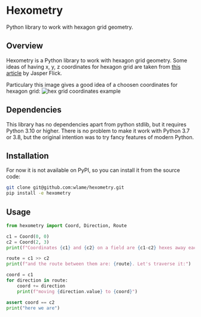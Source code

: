 # Hexometry
Python library to work with hexagon grid geometry.

## Overview
Hexometry is a Python library to work with hexagon grid geometry.
Some ideas of having x, y, z coordinates for hexagon grid are taken from [this article](https://catlikecoding.com/unity/tutorials/hex-map/part-1/) by Jasper Flick.

Particulary this image gives a good idea of a choosen coordinates for hexagon grid:
![hex grid coordinates example](https://catlikecoding.com/unity/tutorials/hex-map/part-1/hexagonal-coordinates/cube-diagram.png)

## Dependencies
This library has no dependencies apart from python stdlib, but it requires Python 3.10 or higher.
There is no problem to make it work with Python 3.7 or 3.8, but the original intention was to try fancy features of modern Python.

## Installation
For now it is not available on PyPI, so you can install it from the source code:
```bash
git clone git@github.com:wlame/hexometry.git
pip install -e hexometry
```

## Usage
```python
from hexometry import Coord, Direction, Route

c1 = Coord(0, 0)
c2 = Coord(2, 3)
print(f"Coordinates {c1} and {c2} on a field are {c1-c2} hexes away each other")

route = c1 >> c2
print(f"and the route between them are: {route}. Let's traverse it:")

coord = c1
for direction in route:
    coord += direction
    print(f"moving {direction.value} to {coord}")

assert coord == c2
print("here we are")
```
